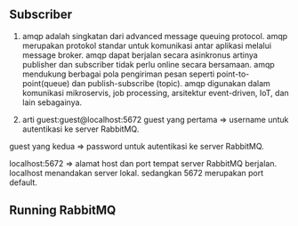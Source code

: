 ## Subscriber 
1. amqp adalah singkatan dari advanced message queuing protocol. amqp merupakan protokol standar untuk komunikasi antar aplikasi melalui message broker. amqp dapat berjalan secara asinkronus artinya publisher dan subscriber tidak perlu online secara bersamaan. amqp mendukung berbagai pola pengiriman pesan seperti point-to-point(queue) dan publish-subscribe (topic). amqp digunakan dalam komunikasi mikroservis, job processing, arsitektur event-driven, IoT, dan lain sebagainya.

2. arti guest:guest@localhost:5672
guest yang pertama => username untuk autentikasi ke server RabbitMQ. 

guest yang kedua => password untuk autentikasi ke server RabbitMQ. 

localhost:5672 => alamat host dan port tempat server RabbitMQ berjalan. localhost menandakan server lokal. sedangkan 5672 merupakan port default. 

## Running RabbitMQ
